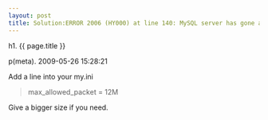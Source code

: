 ```yaml
---
layout: post
title: Solution:ERROR 2006 (HY000) at line 140: MySQL server has gone away
---
```


h1. {{ page.title }} 

p(meta). 2009-05-26 15:28:21

Add a line into your my.ini
<blockquote>max_allowed_packet = 12M</blockquote>
Give a bigger size if you need.
